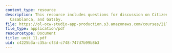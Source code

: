 ```yaml
---
content_type: resource
description: This resource includes questions for discussion on Citizen Kane was American,
  Casablanca, and Gatsby.
file: https://ol-ocw-studio-app-production.s3.amazonaws.com/courses/21l-706-studies-in-film-fall-2005/c4225b3ac35acf3dc748747d7b99b8b3_unit_11.pdf
file_type: application/pdf
resourcetype: Document
title: unit_11.pdf
uid: c4225b3a-c35a-cf3d-c748-747d7b99b8b3
---
```

